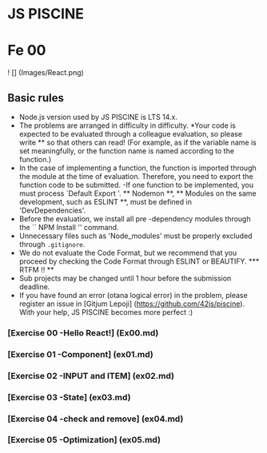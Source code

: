 # JS PISCINE

# Fe 00

! [] (Images/React.png)

## Basic rules

* Node.js version used by JS PISCINE is LTS 14.x.
* The problems are arranged in difficulty in difficulty.
*Your code is expected to be evaluated through a colleague evaluation, so please write ** so that others can read! (For example, as if the variable name is set meaningfully, or the function name is named according to the function.)
* In the case of implementing a function, the function is imported through the module at the time of evaluation. Therefore, you need to export the function code to be submitted.
  -If one function to be implemented, you must process `Default Export '.
** Nodemon **, ** Modules on the same development, such as ESLINT **, must be defined in 'DevDependencies'.
* Before the evaluation, we install all pre -dependency modules through the `` NPM Install '' command.
* Unnecessary files such as 'Node_modules' must be properly excluded through `.gitignore`.
* We do not evaluate the Code Format, but we recommend that you proceed by checking the Code Format through ESLINT or BEAUTIFY.
*** RTFM !! **
* Sub projects may be changed until 1 hour before the submission deadline.
* If you have found an error (otana logical error) in the problem, please register an issue in [Gitjum Lepoji] (https://github.com/42js/piscine). With your help, JS PISCINE becomes more perfect :)

### [Exercise 00 -Hello React!] (Ex00.md)
### [Exercise 01 -Component] (ex01.md)
### [Exercise 02 -INPUT and ITEM] (ex02.md)
### [Exercise 03 -State] (ex03.md)
### [Exercise 04 -check and remove] (ex04.md)
### [Exercise 05 -Optimization] (ex05.md)